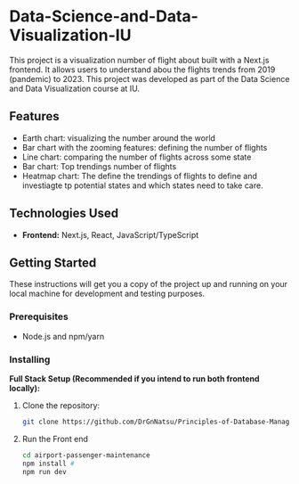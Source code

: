 # Data-Science-and-Data-Visualization-IU

This project is a visualization number of flight about built with a Next.js frontend. It allows users to understand abou the flights trends from 2019 (pandemic) to 2023. This project was developed as part of the Data Science and Data Visualization course at IU.

## Features

* Earth chart: visualizing the number around the world
* Bar chart with the zooming features: defining the number of flights
* Line chart: comparing the number of flights across some state
* Bar chart: Top trendings number of flights
* Heatmap chart: The define the trendings of flights to define and investiagte tp potential states and which states need to take care.


## Technologies Used

* **Frontend:** Next.js, React, JavaScript/TypeScript

## Getting Started

These instructions will get you a copy of the project up and running on your local machine for development and testing purposes.

### Prerequisites

* Node.js and npm/yarn


### Installing

**Full Stack Setup (Recommended if you intend to run both frontend locally):**

1. Clone the repository:
   ```bash
   git clone https://github.com/DrGnNatsu/Principles-of-Database-Management-IU.git

2. Run the Front end
   ```bash
   cd airport-passenger-maintenance
   npm install #
   npm run dev

